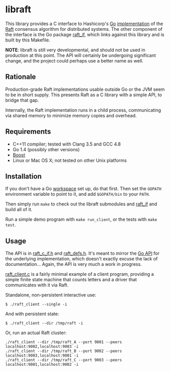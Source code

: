 # libraft

This library provides a C interface to Hashicorp's [Go][]
[implementation][hashicorp/raft] of the [Raft][] consensus algorithm
for distributed systems. The other component of the interface is the
Go package [raft_if][], which links against this library and is built
by this Makefile.

**NOTE**: libraft is still very developmental, and should not be used in
production at this point. The API will certainly be undergoing
significant change, and the project could perhaps use a better name as
well.

[Go]: http://golang.org/
[hashicorp/raft]: https://github.com/hashicorp/raft
[Raft]: https://ramcloud.stanford.edu/wiki/download/attachments/11370504/raft.pdf
[raft_if]: https://github.com/csw/raft_if

## Rationale

Production-grade Raft implementations usable outside Go or the JVM
seem to be in short supply. This presents Raft as a C library with a
simple API, to bridge that gap.

Internally, the Raft implementation runs in a child process,
communicating via shared memory to minimize memory copies and
overhead.

## Requirements

 - C++11 compiler; tested with Clang 3.5 and GCC 4.8
 - Go 1.4 (possibly other versions)
 - [Boost](http://www.boost.org/)
 - Linux or Mac OS X; not tested on other Unix platforms

## Installation

If you don't have a Go [workspace](http://golang.org/doc/code.html)
set up, do that first. Then set the `GOPATH` environment variable to
point to it, and add `$GOPATH/bin` to your `PATH`.

Then simply run `make` to check out the libraft submodules and
[raft_if][] and build all of it.

Run a simple demo program with `make run_client`, or the tests with
`make test`.

## Usage

The API is in
[raft_c_if.h](https://github.com/csw/libraft/blob/master/raft_c_if.h)
and
[raft_defs.h](https://github.com/csw/libraft/blob/master/raft_defs.h). It's
meant to mirror the
[Go API](http://godoc.org/github.com/hashicorp/raft) for the
underlying implementation, which doesn't exactly excuse the lack of
documentation... Again, the API is very much a work in progress.

[raft_client.c](https://github.com/csw/libraft/blob/master/raft_client.c)
is a fairly minimal example of a client program, providing a simple
finite state machine that counts letters and a driver that
communicates with it via Raft.

Standalone, non-persistent interactive use:

    $ ./raft_client --single -i

And with persistent state:

    $ ./raft_client --dir /tmp/raft -i

Or, run an actual Raft cluster:

    ./raft_client --dir /tmp/raft_A --port 9001 --peers localhost:9002,localhost:9003 -i
    ./raft_client --dir /tmp/raft_B --port 9002 --peers localhost:9003,localhost:9001 -i
    ./raft_client --dir /tmp/raft_C --port 9003 --peers localhost:9001,localhost:9002 -i
